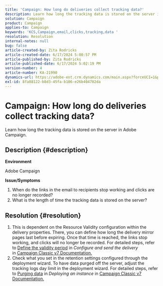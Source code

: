 ```yaml
---
title: 'Campaign: How long do deliveries collect tracking data?'
description: Learn how long the tracking data is stored on the server in Adobe Campaign.
solution: Campaign
product: Campaign
applies-to: Campaign
keywords: 'KCS,Campaign,email,clicks,tracking,data '
resolution: Resolution
internal-notes: null
bug: false
article-created-by: Zita Rodricks
article-created-date: 6/17/2024 5:00:57 PM
article-published-by: Zita Rodricks
article-published-date: 6/17/2024 5:02:19 PM
version-number: 4
article-number: KA-21990
dynamics-url: https://adobe-ent.crm.dynamics.com/main.aspx?forceUCI=1&pagetype=entityrecord&etn=knowledgearticle&id=50a4df23-cb2c-ef11-840a-002248084fbb
exl-id: 8fa88122-b8d3-45fa-b106-e26b404702da
---
```

# Campaign: How long do deliveries collect tracking data?


Learn how long the tracking data is stored on the server in Adobe Campaign.

## Description {#description}


<b>Environment</b>

Adobe Campaign

<b>Issue/Symptoms</b>

1. When do the links in the email to recipients stop working and clicks are no longer recorded?
2. What is the length of time the tracking data is stored on the server?



## Resolution {#resolution}


1. This is dependent on the Resource Validity configuration within the delivery properties. There, you can define how long the delivery mirror pages last before expiring. Once that time is reached, the links stop working, and clicks will no longer be recorded. For detailed steps, refer to [Define the validity period](https://experienceleague.adobe.com/docs/campaign-classic/using/sending-messages/key-steps-when-creating-a-delivery/steps-sending-the-delivery.html?lang=en#defining-validity-period) in *Configure and send the delivery* in [Campaign Classic v7 Documentation.](https://experienceleague.adobe.com/en/docs/campaign-classic)
2. Check what you set in the retention settings configured through the deployment wizard. To have data purged off the server, adjust the tracking logs day limit in the deployment wizard. For detailed steps, refer to [Purging data](https://experienceleague.adobe.com/docs/campaign-classic/using/installing-campaign-classic/initial-configuration/deploying-an-instance.html?lang=en#purging-data) in *Deploying an instance* in [Campaign Classic v7 Documentation.](https://experienceleague.adobe.com/en/docs/campaign-classic)
